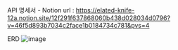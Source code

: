 API 명세서 - Notion
url : https://elated-knife-12a.notion.site/12f291f637868060b438d028034d0796?v=46f5d893b7034c2face1b0184734c781&pvs=4

ERD
![image](https://github.com/user-attachments/assets/e9937cd2-b701-41b6-b9a2-374bcd657156)
